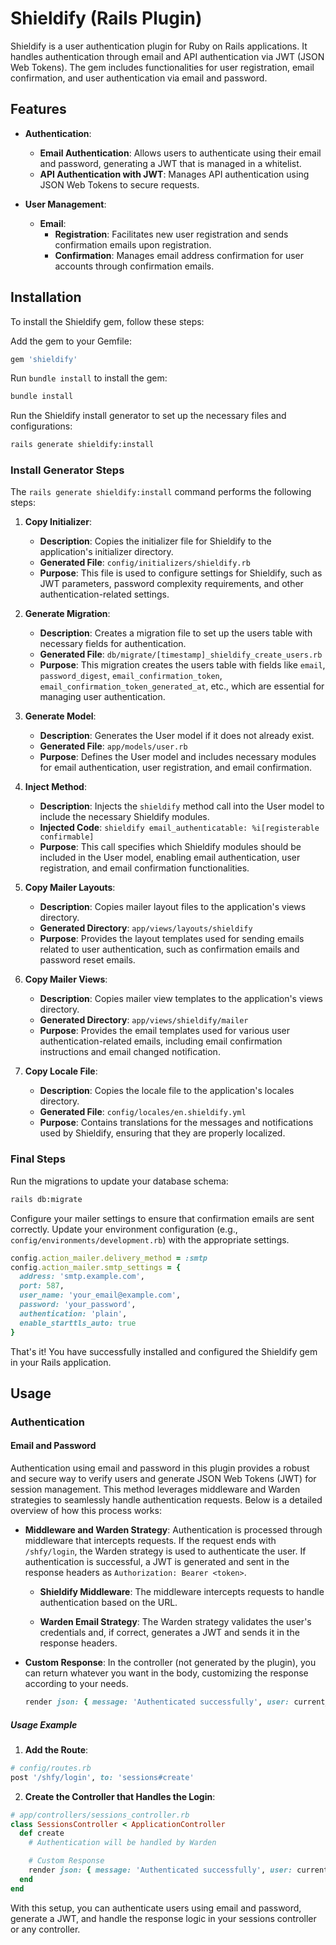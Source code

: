 # Shieldify (Rails Plugin)

Shieldify is a user authentication plugin for Ruby on Rails applications. It handles authentication through email and API authentication via JWT (JSON Web Tokens). The gem includes functionalities for user registration, email confirmation, and user authentication via email and password.

## Features

- **Authentication**:
  - **Email Authentication**: Allows users to authenticate using their email and password, generating a JWT that is managed in a whitelist.
  - **API Authentication with JWT**: Manages API authentication using JSON Web Tokens to secure requests.

- **User Management**:
  - **Email**:
    - **Registration**: Facilitates new user registration and sends confirmation emails upon registration.
    - **Confirmation**: Manages email address confirmation for user accounts through confirmation emails.

## Installation

To install the Shieldify gem, follow these steps:

Add the gem to your Gemfile:

```ruby
gem 'shieldify'
```

Run `bundle install` to install the gem:

```sh
bundle install
```

Run the Shieldify install generator to set up the necessary files and configurations:

```sh
rails generate shieldify:install
```

### Install Generator Steps

The `rails generate shieldify:install` command performs the following steps:

1. **Copy Initializer**:
    - **Description**: Copies the initializer file for Shieldify to the application's initializer directory.
    - **Generated File**: `config/initializers/shieldify.rb`
    - **Purpose**: This file is used to configure settings for Shieldify, such as JWT parameters, password complexity requirements, and other authentication-related settings.

2. **Generate Migration**:
    - **Description**: Creates a migration file to set up the users table with necessary fields for authentication.
    - **Generated File**: `db/migrate/[timestamp]_shieldify_create_users.rb`
    - **Purpose**: This migration creates the users table with fields like `email`, `password_digest`, `email_confirmation_token`, `email_confirmation_token_generated_at`, etc., which are essential for managing user authentication.

3. **Generate Model**:
    - **Description**: Generates the User model if it does not already exist.
    - **Generated File**: `app/models/user.rb`
    - **Purpose**: Defines the User model and includes necessary modules for email authentication, user registration, and email confirmation.

4. **Inject Method**:
    - **Description**: Injects the `shieldify` method call into the User model to include the necessary Shieldify modules.
    - **Injected Code**: `shieldify email_authenticatable: %i[registerable confirmable]`
    - **Purpose**: This call specifies which Shieldify modules should be included in the User model, enabling email authentication, user registration, and email confirmation functionalities.

5. **Copy Mailer Layouts**:
    - **Description**: Copies mailer layout files to the application's views directory.
    - **Generated Directory**: `app/views/layouts/shieldify`
    - **Purpose**: Provides the layout templates used for sending emails related to user authentication, such as confirmation emails and password reset emails.

6. **Copy Mailer Views**:
    - **Description**: Copies mailer view templates to the application's views directory.
    - **Generated Directory**: `app/views/shieldify/mailer`
    - **Purpose**: Provides the email templates used for various user authentication-related emails, including email confirmation instructions and email changed notification.

7. **Copy Locale File**:
    - **Description**: Copies the locale file to the application's locales directory.
    - **Generated File**: `config/locales/en.shieldify.yml`
    - **Purpose**: Contains translations for the messages and notifications used by Shieldify, ensuring that they are properly localized.

### Final Steps

Run the migrations to update your database schema:

```sh
rails db:migrate
```

Configure your mailer settings to ensure that confirmation emails are sent correctly. Update your environment configuration (e.g., `config/environments/development.rb`) with the appropriate settings.

```ruby
config.action_mailer.delivery_method = :smtp
config.action_mailer.smtp_settings = {
  address: 'smtp.example.com',
  port: 587,
  user_name: 'your_email@example.com',
  password: 'your_password',
  authentication: 'plain',
  enable_starttls_auto: true
}
```

That's it! You have successfully installed and configured the Shieldify gem in your Rails application.

## Usage

### Authentication

#### Email and Password

Authentication using email and password in this plugin provides a robust and secure way to verify users and generate JSON Web Tokens (JWT) for session management. This method leverages middleware and Warden strategies to seamlessly handle authentication requests. Below is a detailed overview of how this process works:

- **Middleware and Warden Strategy**:
  Authentication is processed through middleware that intercepts requests. If the request ends with `/shfy/login`, the Warden strategy is used to authenticate the user. If authentication is successful, a JWT is generated and sent in the response headers as `Authorization: Bearer <token>`.

  - **Shieldify Middleware**:
    The middleware intercepts requests to handle authentication based on the URL.

  - **Warden Email Strategy**:
    The Warden strategy validates the user's credentials and, if correct, generates a JWT and sends it in the response headers.

- **Custom Response**:
  In the controller (not generated by the plugin), you can return whatever you want in the body, customizing the response according to your needs.

  ```ruby
  render json: { message: 'Authenticated successfully', user: current_user }
  ```

##### Usage Example

1. **Add the Route**:

  ```ruby
  # config/routes.rb
  post '/shfy/login', to: 'sessions#create'
  ```

2. **Create the Controller that Handles the Login**:

  ```ruby
  # app/controllers/sessions_controller.rb
  class SessionsController < ApplicationController
    def create
      # Authentication will be handled by Warden

      # Custom Response
      render json: { message: 'Authenticated successfully', user: current_user }
    end
  end
  ```

With this setup, you can authenticate users using email and password, generate a JWT, and handle the response logic in your sessions controller or any controller.